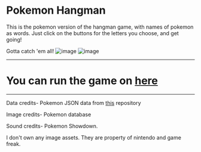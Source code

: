 # Pokemon Hangman


This is the pokemon version of the hangman game, with names of pokemon as words. Just click on the buttons for the letters you choose, and get going!

Gotta catch 'em all!
![image](https://user-images.githubusercontent.com/83284294/132115615-9c5ff689-1aab-440a-a636-a6d5595008b7.png)
![image](https://user-images.githubusercontent.com/83284294/132462000-52b72f6f-9a60-48ec-9010-a056517b19ea.png)

____
# You can run the game on [here](https://raw.githack.com/Aatmaj-Zephyr/Hangman/main/src/Hangman.html)

____
Data credits- Pokemon JSON data from [this](https://github.com/sindresorhus/pokemon/blob/239d7bb9de383321f61dcea59cdf2a3034a343ba/data/en.json) repository


Image credits- Pokemon database

Sound credits- Pokemon Showdown.

I don't own any image assets. They are property of nintendo and game freak.
